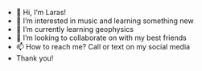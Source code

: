 - 👋 Hi, I’m Laras!
- 👀 I’m interested in music and learning something new
- 🌱 I’m currently learning geophysics
- 💞️ I’m looking to collaborate on with my best friends
- 📫 How to reach me? Call or text on my social media
- Thank you!

<!---
setyalarasati/setyalarasati is a ✨ special ✨ repository because its `README.md` (this file) appears on your GitHub profile.
You can click the Preview link to take a look at your changes.
--->
